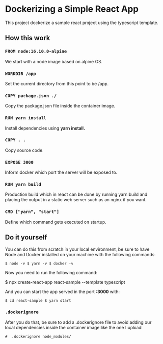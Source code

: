 # Dockerizing a Simple React App

This project dockerize a sample react project using the typescript template.

## How this work

### `FROM node:16.10.0-alpine`

We start with a node image based on alpine OS.

### `WORKDIR /app`

Set the current directory from this point to be /app.

### `COPY package.json ./`

Copy the package.json file inside the container image.

### `RUN yarn install`

Install dependencies using **yarn install.**

### `COPY . .`

Copy source code.

### `EXPOSE 3000`

Inform docker which port the server will be exposed to.

### `RUN yarn build`

Production build which in react can be done by running yarn build and placing the output in a static web server such as an nginx if you want.

### `CMD ["yarn", "start"]`

Define which command gets executed on startup.

## Do it yourself

You can do this from scratch in your local environment, be sure to have Node and Docker installed on your machine with the following commands:

`$ node -v
$ yarn -v
$ docker -v`

Now you need to run the following command:

$ npx create-react-app react-sample --template typescript

And you can start the app served in the port **:3000** with:

`$ cd react-sample
$ yarn start`

### `.dockerignore`

After you do that, be sure to add a .dockerignore file to avoid adding our local dependencies inside the container image like the one I upload

`#  .dockerignore
node_modules/`
